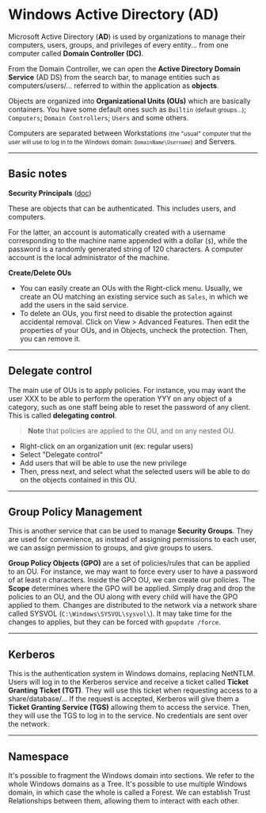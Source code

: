 # Windows Active Directory (AD)

<div class="row row-cols-md-2"><div>

Microsoft Active Directory (**AD**) is used by organizations to manage their computers, users, groups, and privileges of every entity... from one computer called **Domain Controller (DC)**.

From the Domain Controller, we can open the **Active Directory Domain Service** (AD DS) from the search bar, to manage entities such as computers/users/... referred to within the application as **objects**.
</div><div>

Objects are organized into **Organizational Units (OUs)** which are basically containers. You have some default ones such as `Builtin` <small>(default groups...)</small>; `Computers`; `Domain Controllers`; `Users` and some others.

Computers are separated between Workstations <small>(the "usual" computer that the user will use to log in to the Windows domain: `DomainName\Username`)</small> and Servers.
</div></div>

<hr class="sep-both">

## Basic notes

<div class="row row-cols-md-2"><div>

**Security Principals** ([doc](https://learn.microsoft.com/en-us/windows-server/identity/ad-ds/manage/understand-security-principals))

These are objects that can be authenticated. This includes users, and computers.

For the latter, an account is automatically created with a username corresponding to the machine name appended with a dollar (`$`), while the password is a randomly generated string of 120 characters. A computer account is the local administrator of the machine.
</div><div>

**Create/Delete OUs**

* You can easily create an OUs with the Right-click menu. Usually, we create an OU matching an existing service such as `Sales`, in which we add the users in the said service.
* To delete an OUs, you first need to disable the protection against accidental removal. Click on View > Advanced Features. Then edit the properties of your OUs, and in Objects, uncheck the protection. Then, you can remove it.
</div></div>

<hr class="sep-both">

## Delegate control

<div class="row row-cols-md-2"><div>

The main use of OUs is to apply policies. For instance, you may want the user XXX to be able to perform the operation YYY on any object of a category, such as one staff being able to reset the password of any client. This is called **delegating control**.

> **Note** that policies are applied to the OU, and on any nested OU.
</div><div>

* Right-click on an organization unit (ex: regular users)
* Select "Delegate control"
* Add users that will be able to use the new privilege
* Then, press next, and select what the selected users will be able to do on the objects contained in this OU.

</div></div>

<hr class="sep-both">

## Group Policy Management

<div class="row row-cols-md-2"><div>

This is another service that can be used to manage **Security Groups**. They are used for convenience, as instead of assigning permissions to each user, we can assign permission to groups, and give groups to users.
</div><div>

**Group Policy Objects (GPO)** are a set of policies/rules that can be applied to an OU. For instance, we may want to force every user to have a password of at least $n$ characters. Inside the GPO OU, we can create our policies. The **Scope** determines where the GPO will be applied. Simply drag and drop the policies to an OU, and the OU along with every child will have the GPO applied to them. Changes are distributed to the network via a network share called SYSVOL (`C:\Windows\SYSVOL\sysvol\`). It may take time for the changes to applies, but they can be forced with `gpupdate /force`.
</div></div>

<hr class="sep-both">

## Kerberos

This is the authentication system in Windows domains, replacing NetNTLM. Users will log in to the Kerberos service and receive a ticket called **Ticket Granting Ticket (TGT)**. They will use this ticket when requesting access to a share/database/... If the request is accepted, Kerberos will give them a **Ticket Granting Service (TGS)** allowing them to access the service. Then, they will use the TGS to log in to the service. No credentials are sent over the network.

<hr class="sep-both">

## Namespace

It's possible to fragment the Windows domain into sections. We refer to the whole Windows domains as a Tree. It's possible to use multiple Windows domain, in which case the whole is called a Forest. We can establish Trust Relationships between them, allowing them to interact with each other.